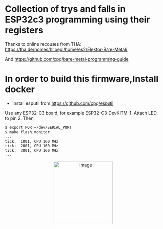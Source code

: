 # Collection of trys and falls in ESP32c3 programming using their registers

Thanks to online recouses from THA: https://tha.de/homes/hhoegl/home/es2/Elektor-Bare-Metal/

And https://github.com/cpq/bare-metal-programming-guide

# In order to build this firmware,Install docker

- Install esputil from https://github.com/cpq/esputil

Use any ESP32-C3 board, for example ESP32-C3-DevKITM-1.
Attach LED to pin 2. Then,

```sh
$ export PORT=/dev/SERIAL_PORT
$ make flash monitor
...
tick:  1001, CPU 160 MHz
tick:  2001, CPU 160 MHz
tick:  3001, CPU 160 MHz
...
```


<div align="center">
  <img width="192" height="200" alt="image" src="https://media.tenor.com/2hKngpUf2vEAAAAj/jevil-deltarune.gif" />
</div>
